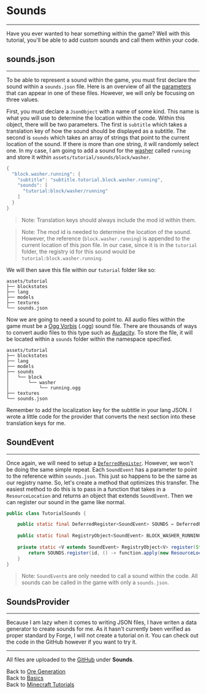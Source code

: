 ﻿# <a name="sounds"></a>Sounds
---

Have you ever wanted to hear something within the game? Well with this tutorial, you'll be able to add custom sounds and call them within your code.

## <a name="sounds-json"></a>sounds.json
---

To be able to represent a sound within the game, you must first declare the sound within a `sounds.json` file. Here is an overview of all the [parameters](https://minecraft.gamepedia.com/Sounds.json#File_structure) that can appear in one of these files. However, we will only be focusing on three values.

First, you must declare a `JsonObject` with a name of some kind. This name is what you will use to determine the location within the code. Within this object, there will be two parameters. The first is `subtitle` which takes a translation key of how the sound should be displayed as a subtitle. The second is `sounds` which takes an array of strings that point to the current location of the sound. If there is more than one string, it will randomly select one. In my case, I am going to add a sound for the [washer](../blocks/blockstate) called `running` and store it within `assets/tutorial/sounds/block/washer`.

```java
{
  "block.washer.running": {
    "subtitle": "subtitle.tutorial.block.washer.running",
    "sounds": [
      "tutorial:block/washer/running"
    ]
  }
}
```

> Note: Translation keys should always include the mod id within them.

> Note: The mod id is needed to determine the location of the sound. However, the reference (`block.washer.running`) is appended to the current location of this json file. In our case, since it is in the `tutorial` folder, the registry id for this sound would be `tutorial:block.washer.running`.

We will then save this file within our `tutorial` folder like so:

```
assets/tutorial
├── blockstates
├── lang
├── models
├── textures
└── sounds.json
```

Now we are going to need a sound to point to. All audio files within the game must be a [Ogg Vorbis](https://xiph.org/vorbis/) (.ogg) sound file. There are thousands of ways to convert audio files to this type such as [Audacity](https://www.audacityteam.org/). To store the file, it will be located within a `sounds` folder within the namespace specified.

```
assets/tutorial
├── blockstates
├── lang
├── models
├── sounds
│	└── block
│		└── washer
│			└── running.ogg
├── textures
└── sounds.json
```

Remember to add the localization key for the subtitle in your lang JSON. I wrote a little code for the provider that converts the next section into these translation keys for me.

## <a name="soundevent"></a>SoundEvent
---

Once again, we will need to setup a [`DeferredRegister`](../introduction/registries#deferredregister). However, we won't be doing the same simple repeat. Each `SoundEvent` has a parameter to point to the reference within `sounds.json`. This just so happens to be the same as our registry name. So, let's create a method that optimizes this transfer. The easiest method to do this is to pass in a function that takes in a `ResourceLocation` and returns an object that extends `SoundEvent`. Then we can register our sound in the game like normal.

```java
public class TutorialSounds {

	public static final DeferredRegister<SoundEvent> SOUNDS = DeferredRegister.create(ForgeRegistries.SOUND_EVENTS, Tutorial.ID);
	
	public static final RegistryObject<SoundEvent> BLOCK_WASHER_RUNNING = register("block.washer.running", name -> new SoundEvent(name));
			
	private static <V extends SoundEvent> RegistryObject<V> register(String id, Function<ResourceLocation, V> function) {
		return SOUNDS.register(id, () -> function.apply(new ResourceLocation(Tutorial.ID, id)));
	}
}
```

> Note: `SoundEvent`s are only needed to call a sound within the code. All sounds can be called in the game with only a `sounds.json`.

## <a name="soundsprovider"></a>SoundsProvider
---

Because I am lazy when it comes to writing JSON files, I have writen a data generator to create sounds for me. As it hasn't currently been verified as proper standard by Forge, I will not create a tutorial on it. You can check out the code in the GitHub however if you want to try it.

---
All files are uploaded to the [GitHub](https://github.com/ChampionAsh5357/1.16.x-Minecraft-Tutorial/tree/1.16.1-32.0.70-web) under **Sounds**.

Back to [Ore Generation](./ore_gen)  
Back to [Basics](../../index#modding-101)   
Back to [Minecraft Tutorials](../../index)  